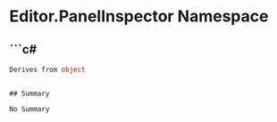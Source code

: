 # Editor.PanelInspector Namespace

## ```c#
```c#
Derives from object
```
```

## Summary

No Summary

